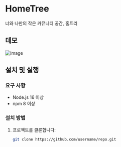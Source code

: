 # HomeTree

너와 나만의 작은 커뮤니티 공간, 홈트리


## 데모
![image](https://github.com/user-attachments/assets/843e5942-de7a-4dde-b2ee-10d7ca7eed23)




## 설치 및 실행

### 요구 사항
- Node.js 16 이상
- npm 8 이상

### 설치 방법
1. 프로젝트를 클론합니다:
   ```bash
   git clone https://github.com/username/repo.git
